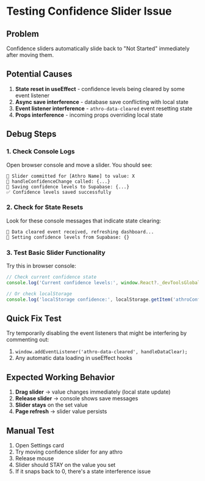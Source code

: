# Testing Confidence Slider Issue

## Problem
Confidence sliders automatically slide back to "Not Started" immediately after moving them.

## Potential Causes
1. **State reset in useEffect** - confidence levels being cleared by some event listener
2. **Async save interference** - database save conflicting with local state  
3. **Event listener interference** - `athro-data-cleared` event resetting state
4. **Props interference** - incoming props overriding local state

## Debug Steps

### 1. Check Console Logs
Open browser console and move a slider. You should see:
```
🎯 Slider committed for [Athro Name] to value: X
💪 handleConfidenceChange called: {...}
💪 Saving confidence levels to Supabase: {...}
✅ Confidence levels saved successfully
```

### 2. Check for State Resets
Look for these console messages that indicate state clearing:
```
🔄 Data cleared event received, refreshing dashboard...
💪 Setting confidence levels from Supabase: {}
```

### 3. Test Basic Slider Functionality
Try this in browser console:
```javascript
// Check current confidence state
console.log('Current confidence levels:', window.React?._devToolsGlobalHook?.renderers?.get(1)?.getCurrentFiber());

// Or check localStorage
console.log('localStorage confidence:', localStorage.getItem('athroConfidence'));
```

## Quick Fix Test
Try temporarily disabling the event listeners that might be interfering by commenting out:
1. `window.addEventListener('athro-data-cleared', handleDataClear);`
2. Any automatic data loading in useEffect hooks

## Expected Working Behavior
1. **Drag slider** → value changes immediately (local state update)
2. **Release slider** → console shows save messages
3. **Slider stays** on the set value
4. **Page refresh** → slider value persists

## Manual Test
1. Open Settings card
2. Try moving confidence slider for any athro
3. Release mouse
4. Slider should STAY on the value you set
5. If it snaps back to 0, there's a state interference issue 